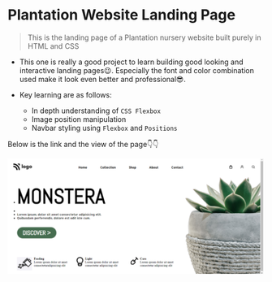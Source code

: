 # Plantation Website Landing Page

>This is the landing page of a Plantation nursery website built purely in HTML and CSS

- This one is really a good project to learn building good looking and interactive landing pages😉. Especially the font and color combination used make it look even better and professional😎.

- Key learning are as follows:
    - In depth understanding of `CSS Flexbox`
    - Image position manipulation
    - Navbar styling using `Flexbox` and `Positions`

Below is the link and the view of the page👇👇
<br>

![plant-world](./project6css.png)